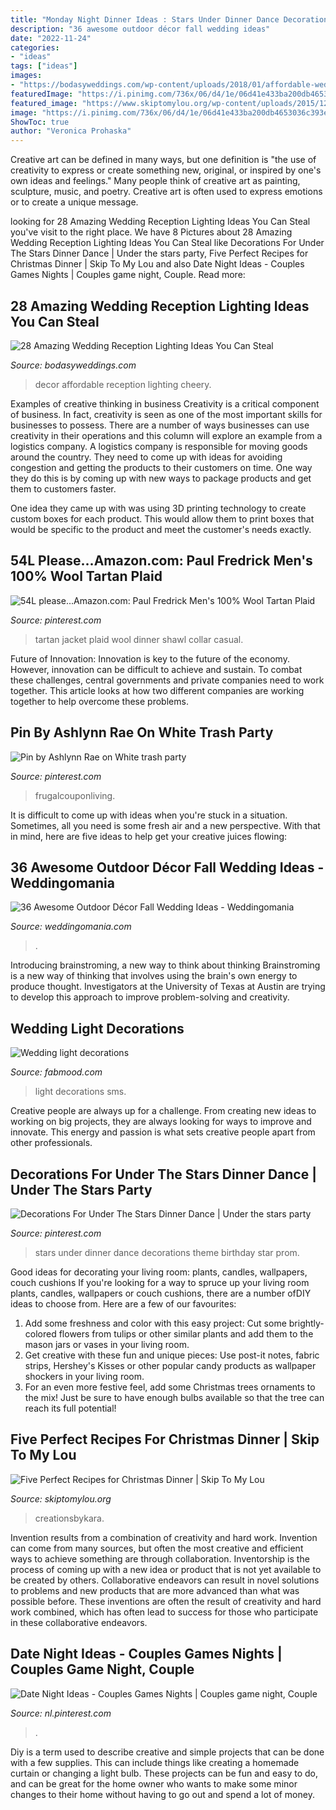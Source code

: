 ```yaml
---
title: "Monday Night Dinner Ideas : Stars Under Dinner Dance Decorations Theme Birthday Star Prom"
description: "36 awesome outdoor décor fall wedding ideas"
date: "2022-11-24"
categories:
- "ideas"
tags: ["ideas"]
images:
- "https://bodasyweddings.com/wp-content/uploads/2018/01/affordable-wedding-decor-ideas.jpg"
featuredImage: "https://i.pinimg.com/736x/06/d4/1e/06d41e433ba200db4653036c393e70a7--tartan-fashion-smoking-jacket.jpg"
featured_image: "https://www.skiptomylou.org/wp-content/uploads/2015/12/White-Christmas-Punch-032-1-625x963.jpg"
image: "https://i.pinimg.com/736x/06/d4/1e/06d41e433ba200db4653036c393e70a7--tartan-fashion-smoking-jacket.jpg"
ShowToc: true
author: "Veronica Prohaska"
---
```



Creative art can be defined in many ways, but one definition is "the use of creativity to express or create something new, original, or inspired by one's own ideas and feelings." Many people think of creative art as painting, sculpture, music, and poetry. Creative art is often used to express emotions or to create a unique message.

	

		
looking for 28 Amazing Wedding Reception Lighting Ideas You Can Steal you've visit to the right place. We have 8 Pictures about 28 Amazing Wedding Reception Lighting Ideas You Can Steal like Decorations For Under The Stars Dinner Dance | Under the stars party, Five Perfect Recipes for Christmas Dinner | Skip To My Lou and also Date Night Ideas - Couples Games Nights | Couples game night, Couple. Read more:
		
    
## 28 Amazing Wedding Reception Lighting Ideas You Can Steal

<img loading=lazy src="https://bodasyweddings.com/wp-content/uploads/2018/01/affordable-wedding-decor-ideas.jpg" onerror="this.onerror=null;this.src='https://tse2.mm.bing.net/th?id=OIP.QSayl-RsxJJFa8aOUW_fzQHaLH&amp;pid=15.1';" alt="28 Amazing Wedding Reception Lighting Ideas You Can Steal">

_Source: bodasyweddings.com_

>decor affordable reception lighting cheery. 

	

Examples of creative thinking in business
Creativity is a critical component of business. In fact, creativity is seen as one of the most important skills for businesses to possess. There are a number of ways businesses can use creativity in their operations and this column will explore an example from a logistics company. 
A logistics company is responsible for moving goods around the country. They need to come up with ideas for avoiding congestion and getting the products to their customers on time. One way they do this is by coming up with new ways to package products and get them to customers faster.

One idea they came up with was using 3D printing technology to create custom boxes for each product. This would allow them to print boxes that would be specific to the product and meet the customer's needs exactly.

    
## 54L Please...Amazon.com: Paul Fredrick Men&#039;s 100% Wool Tartan Plaid

<img loading=lazy src="https://i.pinimg.com/736x/06/d4/1e/06d41e433ba200db4653036c393e70a7--tartan-fashion-smoking-jacket.jpg" onerror="this.onerror=null;this.src='https://tse2.mm.bing.net/th?id=OIP.emsSv0pHu_YeoFoWVBkb3wAAAA&amp;pid=15.1';" alt="54L please...Amazon.com: Paul Fredrick Men&#039;s 100% Wool Tartan Plaid">

_Source: pinterest.com_

>tartan jacket plaid wool dinner shawl collar casual. 

	

Future of Innovation:
Innovation is key to the future of the economy. However, innovation can be difficult to achieve and sustain. To combat these challenges, central governments and private companies need to work together. This article looks at how two different companies are working together to help overcome these problems.

    
## Pin By Ashlynn Rae On White Trash Party

<img loading=lazy src="https://i.pinimg.com/736x/16/7f/48/167f485b7d84e4336770c491e6bcc8e7.jpg" onerror="this.onerror=null;this.src='https://tse4.mm.bing.net/th?id=OIP.lfkTNRebVAg1DMF4Voyi2gHaLH&amp;pid=15.1';" alt="Pin by Ashlynn Rae on White trash party">

_Source: pinterest.com_

>frugalcouponliving. 

	

It is difficult to come up with ideas when you're stuck in a situation. Sometimes, all you need is some fresh air and a new perspective. With that in mind, here are five ideas to help get your creative juices flowing: 

    
## 36 Awesome Outdoor Décor Fall Wedding Ideas - Weddingomania

<img loading=lazy src="https://i.weddingomania.com/awesome-outdoor-fall-wedding-decor-ideas-33.jpg" onerror="this.onerror=null;this.src='https://tse1.mm.bing.net/th?id=OIP.-Je6Uh2gDu9MSUsVRq1-HgAAAA&amp;pid=15.1';" alt="36 Awesome Outdoor Décor Fall Wedding Ideas - Weddingomania">

_Source: weddingomania.com_

>. 

	

Introducing brainstroming, a new way to think about thinking
Brainstroming is a new way of thinking that involves using the brain's own energy to produce thought. Investigators at the University of Texas at Austin are trying to develop this approach to improve problem-solving and creativity.

    
## Wedding Light Decorations

<img loading=lazy src="http://fabmood.com/wp-content/uploads/2014/05/Wedding-light-decorations.jpg" onerror="this.onerror=null;this.src='https://tse1.mm.bing.net/th?id=OIP.DKX3WyH81OwOJ08-ovTIeQHaLH&amp;pid=15.1';" alt="Wedding light decorations">

_Source: fabmood.com_

>light decorations sms. 

	

Creative people are always up for a challenge. From creating new ideas to working on big projects, they are always looking for ways to improve and innovate. This energy and passion is what sets creative people apart from other professionals.

    
## Decorations For Under The Stars Dinner Dance | Under The Stars Party

<img loading=lazy src="https://i.pinimg.com/736x/08/0b/c5/080bc52dc0abdf1e6e48a3391e35bd80.jpg" onerror="this.onerror=null;this.src='https://tse1.mm.bing.net/th?id=OIP.mcV1UeTknbevMDfekKspvAHaJ6&amp;pid=15.1';" alt="Decorations For Under The Stars Dinner Dance | Under the stars party">

_Source: pinterest.com_

>stars under dinner dance decorations theme birthday star prom. 

	

Good ideas for decorating your living room: plants, candles, wallpapers, couch cushions
If you're looking for a way to spruce up your living room plants, candles, wallpapers or couch cushions, there are a number ofDIY ideas to choose from. Here are a few of our favourites: 
1. Add some freshness and color with this easy project: Cut some brightly-colored flowers from tulips or other similar plants and add them to the mason jars or vases in your living room. 
2. Get creative with these fun and unique pieces: Use post-it notes, fabric strips, Hershey's Kisses or other popular candy products as wallpaper shockers in your living room. 
3. For an even more festive feel, add some Christmas trees ornaments to the mix! Just be sure to have enough bulbs available so that the tree can reach its full potential!

    
## Five Perfect Recipes For Christmas Dinner | Skip To My Lou

<img loading=lazy src="https://www.skiptomylou.org/wp-content/uploads/2015/12/White-Christmas-Punch-032-1-625x963.jpg" onerror="this.onerror=null;this.src='https://tse4.mm.bing.net/th?id=OIP.0u2XW5BE1fjfwvwncXrFUAHaLa&amp;pid=15.1';" alt="Five Perfect Recipes for Christmas Dinner | Skip To My Lou">

_Source: skiptomylou.org_

>creationsbykara. 

	

Invention results from a combination of creativity and hard work.
Invention can come from many sources, but often the most creative and efficient ways to achieve something are through collaboration. Inventorship is the process of coming up with a new idea or product that is not yet available to be created by others. Collaborative endeavors can result in novel solutions to problems and new products that are more advanced than what was possible before. These inventions are often the result of creativity and hard work combined, which has often lead to success for those who participate in these collaborative endeavors.

    
## Date Night Ideas - Couples Games Nights | Couples Game Night, Couple

<img loading=lazy src="https://i.pinimg.com/736x/a2/dc/64/a2dc64afb4d35914c30c9b18f0b7da48.jpg" onerror="this.onerror=null;this.src='https://tse1.mm.bing.net/th?id=OIP.x7nhTw-aEBCRNxEtSSdcNwHaLH&amp;pid=15.1';" alt="Date Night Ideas - Couples Games Nights | Couples game night, Couple">

_Source: nl.pinterest.com_

>. 

	

Diy is a term used to describe creative and simple projects that can be done with a few supplies. This can include things like creating a homemade curtain or changing a light bulb. These projects can be fun and easy to do, and can be great for the home owner who wants to make some minor changes to their home without having to go out and spend a lot of money.

